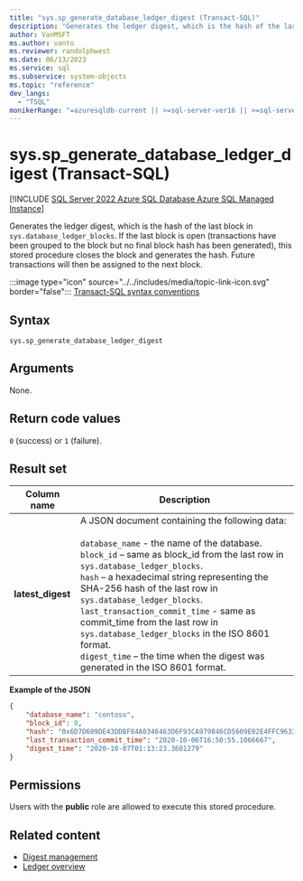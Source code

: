 ```yaml
---
title: "sys.sp_generate_database_ledger_digest (Transact-SQL)"
description: "Generates the ledger digest, which is the hash of the last block in sys.database_ledger_blocks."
author: VanMSFT
ms.author: vanto
ms.reviewer: randolphwest
ms.date: 06/13/2023
ms.service: sql
ms.subservice: system-objects
ms.topic: "reference"
dev_langs:
  - "TSQL"
monikerRange: "=azuresqldb-current || >=sql-server-ver16 || >=sql-server-linux-ver16"
---
```

# sys.sp_generate_database_ledger_digest (Transact-SQL)

[!INCLUDE [SQL Server 2022 Azure SQL Database Azure SQL Managed Instance](../../includes/applies-to-version/sqlserver2022-asdb-asmi.md)]

Generates the ledger digest, which is the hash of the last block in `sys.database_ledger_blocks`. If the last block is open (transactions have been grouped to the block but no final block hash has been generated), this stored procedure closes the block and generates the hash. Future transactions will then be assigned to the next block.

:::image type="icon" source="../../includes/media/topic-link-icon.svg" border="false"::: [Transact-SQL syntax conventions](../../t-sql/language-elements/transact-sql-syntax-conventions-transact-sql.md)

## Syntax

```syntaxsql
sys.sp_generate_database_ledger_digest
```

## Arguments

None.

## Return code values

`0` (success) or `1` (failure).

## Result set

| Column name | Description |
| --- | --- |
|**latest_digest**|A JSON document containing the following data:<br/><br/>`database_name` - the name of the database. <br/>`block_id` – same as block_id from the last row in `sys.database_ledger_blocks`.<br/>`hash` – a hexadecimal string representing the SHA-256 hash of the last row in `sys.database_ledger_blocks`.<br/>`last_transaction_commit_time` - same as commit_time from the last row in `sys.database_ledger_blocks` in the ISO 8601 format.<br/>`digest_time` – the time when the digest was generated in the ISO 8601 format.

**Example of the JSON**

```json
{
    "database_name": "contoso",
    "block_id": 0,
    "hash": "0x6D7D609DE43DDBF84A0346463D6F93CA979846CD5609E02E4FFC96338FC64DD5",
    "last_transaction_commit_time": "2020-10-06T16:50:55.1066667",
    "digest_time": "2020-10-07T01:13:23.3601279"
}
```

## Permissions

Users with the **public** role are allowed to execute this stored procedure.

## Related content

- [Digest management](../security/ledger/ledger-digest-management.md)
- [Ledger overview](../security/ledger/ledger-overview.md)

